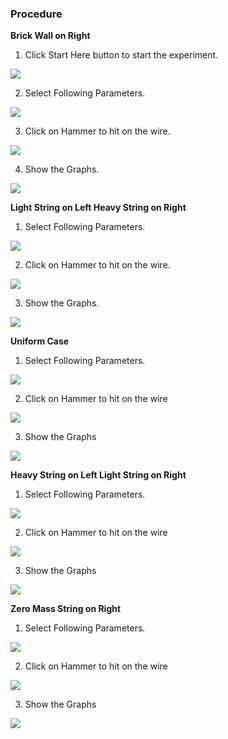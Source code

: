 ### Procedure

**Brick Wall on Right**

1. Click Start Here button to start the experiment.
 
<img src="images/p1.png"/>

2. Select Following Parameters.
 
<img src="images/p2.png"/>

3. Click on Hammer to hit on the wire.
 
<img src="images/p3.png"/>

4. Show the Graphs.
 
<img src="images/p5.png"/>

**Light String on Left Heavy String on Right**

1. Select Following Parameters.
 
<img src="images/p6.png"/>

2. Click on Hammer to hit on the wire.
 
<img src="images/p7.png"/>

3. Show the Graphs.
 
<img src="images/p8.png"/>

**Uniform Case**

1. Select Following Parameters.
 
<img src="images/p9.png"/>

2. Click on Hammer to hit on the wire
 
<img src="images/p10.png"/>

3. Show the Graphs
 
<img src="images/p11.png"/>

**Heavy String on Left Light String on Right**

1. Select Following Parameters.
 
<img src="images/p12.png"/>

2. Click on Hammer to hit on the wire
 
<img src="images/p13.png"/>

3. Show the Graphs
 
<img src="images/p14.png"/>

**Zero Mass String on Right**

1. Select Following Parameters.
 
<img src="images/p15.png"/>

2. Click on Hammer to hit on the wire
 
<img src="images/p16.png"/>

3. Show the Graphs
 
<img src="images/p17.png"/>

